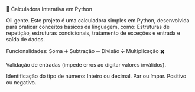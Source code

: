 🧮 Calculadora Interativa em Python

Oii gente. Este projeto é uma calculadora simples em Python, desenvolvida para praticar conceitos básicos da linguagem, como:
Estruturas de repetição, estruturas condicionais, tratamento de exceções e entrada e saída de dados.

Funcionalidades:
Soma ➕
Subtração ➖
Divisão ➗
Multiplicação ✖️

Validação de entradas (impede erros ao digitar valores inválidos).

Identificação do tipo de número:
Inteiro ou decimal.
Par ou ímpar.
Positivo ou negativo.
